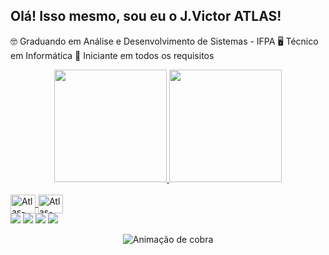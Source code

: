 ## Olá! Isso mesmo, sou eu o J.Victor ATLAS!
🤓 Graduando em Análise e Desenvolvimento de Sistemas - IFPA
🖥 Técnico em Informática
🧿 Iniciante em todos os requisitos 

<div align="center">
  <a href="https://github.com/jvictoratlas">
  <img height="180em" src="https://github-readme-stats.vercel.app/api?username=jvictoratlas&show_icons=true&theme=dark&include_all_commits=true&count_private=true"/>
  <img height="180em" src="https://github-readme-stats.vercel.app/api/top-langs/?username=jvictoratlas&layout=compact&langs_count=7&theme=dark"/>
</div>
  
  <div style="display: inline_block"><br>
  <img align="center" alt="Atlas-Python" height="30" width="40" src="https://cdn.jsdelivr.net/gh/devicons/devicon/icons/adonisjs/adonisjs-original.svg" />
  <img align="center" alt="Atlas-Dart" height="30" width="40" src="https://cdn.jsdelivr.net/gh/devicons/devicon/icons/adonisjs/adonisjs-original.svg" />
    
</div>
  

<div>
  <a href="https://www.youtube.com/channel/UCZm6VrpyeB49yKXzeehahTw" target="_blank"><img src="https://img.shields.io/badge/YouTube-FF0000?style=for- the-badge&logo=youtube&logoColor=white" target="_blank"></a>
  <a href="https://www.instagram.com/joao_victor__j.v/" target="_blank"><img src="https://img.shields.io/badge/-Instagram-%23E4405F?style =for-the-badge&logo=instagram&logoColor=white" target="_blank"></a>
  <a href="https://discord.gg/FajJuUpsJA" target="_blank"><img src="https://img.shields.io/badge/Discord-7289DA?style=for-the-badge&logo= discord&logoColor=white" target="_blank"></a>
  <a href="https://www.linkedin.com/in/jo%C3%A3o-victor-276a45162/" target="_blank"><img src="https://img.shields.io/badge /-LinkedIn-%230077B5?style=for-the-badge&logo=linkedin&logoColor=white" target="_blank"></a>
 
<div align="center">
  
  ![Animação de cobra](https://github.com/jvictoratlas/jvictoratlas/blob/output/github-contribution-grid-snake.svg)
  
</div>
